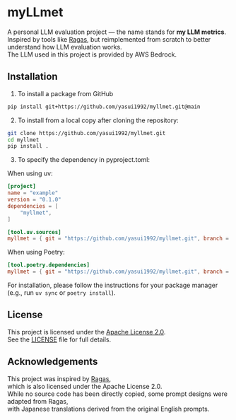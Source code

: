# myLLmet

A personal LLM evaluation project — the name stands for **my LLM metrics**.  
Inspired by tools like [Ragas](https://github.com/explodinggradients/ragas), but reimplemented from scratch to better understand how LLM evaluation works.  
The LLM used in this project is provided by AWS Bedrock.

## Installation

1. To install a package from GitHub

```sh
pip install git+https://github.com/yasui1992/myllmet.git@main
```

2. To install from a local copy after cloning the repository:

```sh
git clone https://github.com/yasui1992/myllmet.git
cd myllmet
pip install .
```

3. To specify the dependency in pyproject.toml:

When using uv:

```toml
[project]
name = "example"
version = "0.1.0"
dependencies = [
    "myllmet",
]

[tool.uv.sources]
myllmet = { git = "https://github.com/yasui1992/myllmet.git", branch = "main" }
```

When using Poetry:

```toml
[tool.poetry.dependencies]
myllmet = { git = "https://github.com/yasui1992/myllmet.git", branch = "main" }
```

For installation, please follow the instructions for your package manager (e.g., run `uv sync` or `poetry install`).

## License

This project is licensed under the [Apache License 2.0](https://www.apache.org/licenses/LICENSE-2.0).  
See the [LICENSE](./LICENSE) file for full details.

## Acknowledgements

This project was inspired by [Ragas](https://github.com/explodinggradients/ragas),  
which is also licensed under the Apache License 2.0.  
While no source code has been directly copied, some prompt designs were adapted from Ragas,  
with Japanese translations derived from the original English prompts.
